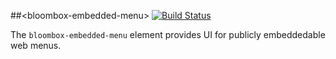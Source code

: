 
##&lt;bloombox-embedded-menu&gt;  [![Build Status](https://buildbot.hq.mm-corp.systems/jenkins/buildStatus/icon?job=Bloombox/elements/bloombox-embedded-menu)](https://buildbot.hq.mm-corp.systems/jenkins/job/Bloombox/elements/bloombox-embedded-menu)

The `bloombox-embedded-menu` element provides UI for publicly embeddedable web menus.
